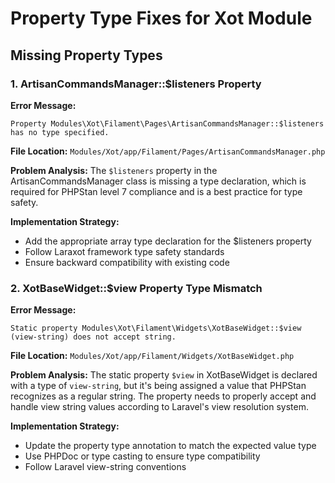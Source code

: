# Property Type Fixes for Xot Module

## Missing Property Types

### 1. ArtisanCommandsManager::$listeners Property

**Error Message:**
```
Property Modules\Xot\Filament\Pages\ArtisanCommandsManager::$listeners has no type specified.
```

**File Location:**
`Modules/Xot/app/Filament/Pages/ArtisanCommandsManager.php`

**Problem Analysis:**
The `$listeners` property in the ArtisanCommandsManager class is missing a type declaration, which is required for PHPStan level 7 compliance and is a best practice for type safety.

**Implementation Strategy:**
- Add the appropriate array type declaration for the $listeners property
- Follow Laraxot framework type safety standards
- Ensure backward compatibility with existing code

### 2. XotBaseWidget::$view Property Type Mismatch

**Error Message:**
```
Static property Modules\Xot\Filament\Widgets\XotBaseWidget::$view (view-string) does not accept string.
```

**File Location:**
`Modules/Xot/app/Filament/Widgets/XotBaseWidget.php`

**Problem Analysis:**
The static property `$view` in XotBaseWidget is declared with a type of `view-string`, but it's being assigned a value that PHPStan recognizes as a regular string. The property needs to properly accept and handle view string values according to Laravel's view resolution system.

**Implementation Strategy:**
- Update the property type annotation to match the expected value type
- Use PHPDoc or type casting to ensure type compatibility
- Follow Laravel view-string conventions
